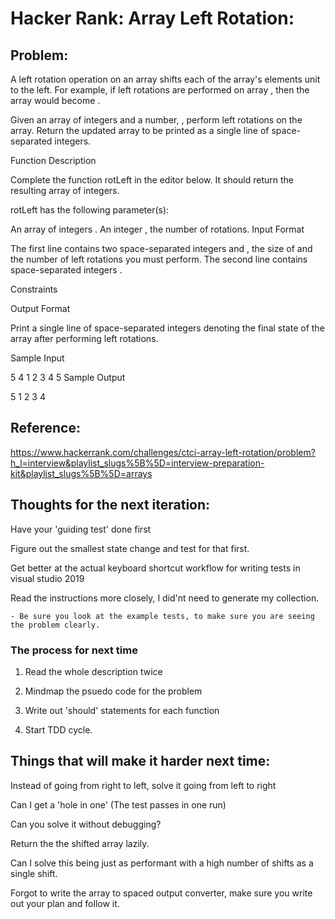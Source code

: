 ﻿# Hacker Rank: Array Left Rotation:

## Problem:

A left rotation operation on an array shifts each of the array's elements  unit to the left. For example, if  left rotations are performed on array , then the array would become .

Given an array  of  integers and a number, , perform  left rotations on the array. Return the updated array to be printed as a single line of space-separated integers.

Function Description

Complete the function rotLeft in the editor below. It should return the resulting array of integers.

rotLeft has the following parameter(s):

An array of integers .
An integer , the number of rotations.
Input Format

The first line contains two space-separated integers  and , the size of  and the number of left rotations you must perform. 
The second line contains  space-separated integers .

Constraints

Output Format

Print a single line of  space-separated integers denoting the final state of the array after performing  left rotations.

Sample Input

5 4
1 2 3 4 5
Sample Output

5 1 2 3 4

## Reference:

https://www.hackerrank.com/challenges/ctci-array-left-rotation/problem?h_l=interview&playlist_slugs%5B%5D=interview-preparation-kit&playlist_slugs%5B%5D=arrays


## Thoughts for the next iteration:

Have your 'guiding test' done first

Figure out the smallest state change and test for that first.

Get better at the actual keyboard shortcut workflow for writing tests in visual studio 2019

Read the instructions more closely, I did'nt need to generate my collection.

	- Be sure you look at the example tests, to make sure you are seeing the problem clearly.

### The process for next time

1. Read the whole description twice

2. Mindmap the psuedo code for the problem

3. Write out 'should' statements for each function

4. Start TDD cycle.

## Things that will make it harder next time:

Instead of going from right to left, solve it going from left to right

Can I get a 'hole in one' (The test passes in one run)

Can you solve it without debugging?

Return the the shifted array lazily.

Can I solve this being just as performant with a high number of shifts as a single shift.

Forgot to write the array to spaced output converter, make sure you write out your plan and follow it.
